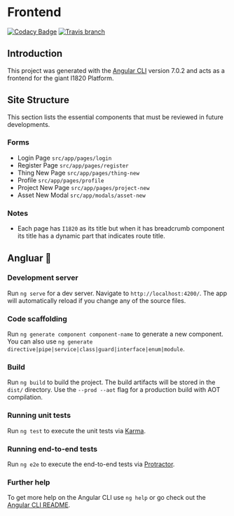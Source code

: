 # Frontend
[![Codacy Badge](https://api.codacy.com/project/badge/Grade/da903f24315147ef831f9dea1a70cbb4)](https://www.codacy.com/app/i1820/frontend?utm_source=github.com&amp;utm_medium=referral&amp;utm_content=I1820/frontend&amp;utm_campaign=Badge_Grade)
[![Travis branch](https://img.shields.io/travis/com/I1820/frontend/master.svg?style=flat-square)](https://travis-ci.com/I1820/frontend)


## Introduction
This project was generated with the [Angular CLI](https://github.com/angular/angular-cli) version 7.0.2 and acts as
a frontend for the giant I1820 Platform.

## Site Structure
This section lists the essential components that must be reviewed in future developments.

### Forms
- Login Page `src/app/pages/login`
- Register Page `src/app/pages/register`
- Thing New Page `src/app/pages/thing-new`
- Profile `src/app/pages/profile`
- Project New Page `src/app/pages/project-new`
- Asset New Modal `src/app/modals/asset-new`

### Notes
- Each page has `I1820` as its title but when it has breadcrumb component its title has a dynamic part that indicates route title.

## Angluar :see_no_evil:

### Development server

Run `ng serve` for a dev server. Navigate to `http://localhost:4200/`. The app will automatically reload if you change any of the source files.

### Code scaffolding

Run `ng generate component component-name` to generate a new component. You can also use `ng generate directive|pipe|service|class|guard|interface|enum|module`.

### Build

Run `ng build` to build the project. The build artifacts will be stored in the `dist/` directory. Use the `--prod --aot` flag for a production build with AOT compilation.

### Running unit tests

Run `ng test` to execute the unit tests via [Karma](https://karma-runner.github.io).

### Running end-to-end tests

Run `ng e2e` to execute the end-to-end tests via [Protractor](http://www.protractortest.org/).

### Further help

To get more help on the Angular CLI use `ng help` or go check out the [Angular CLI README](https://github.com/angular/angular-cli/blob/master/README.md).
